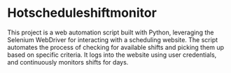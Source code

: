 # Hotscheduleshiftmonitor
This project is a web automation script built with Python, leveraging the Selenium WebDriver for interacting with a scheduling website. The script automates the process of checking for available shifts and picking them up based on specific criteria. It logs into the website using user credentials, and continuously monitors shifts for days.
